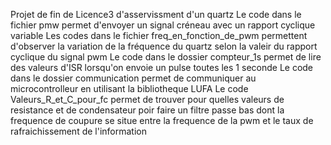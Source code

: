 Projet de fin de Licence3 d'asservissment d'un quartz
Le code dans le fichier pmw permet d'envoyer un signal créneau avec un rapport cyclique variable
Les codes dans le fichier freq_en_fonction_de_pwm permettent d'observer la variation de la fréquence du quartz selon la valeir du rapport cyclique du signal pwm
Le code dans le dossier compteur_1s permet de lire des valeurs d'ISR lorsqu'on envoie un pulse toutes les 1 seconde
Le code dans le dossier communication permet de communiquer au microcontrolleur en utilisant la bibliotheque LUFA
Le code Valeurs_R_et_C_pour_fc permet de trouver pour quelles valeurs de resistance et de condensateur poir faire un filtre passe bas dont la frequence de coupure se situe entre la frequence de la pwm et le taux de rafraichissement de l'information
